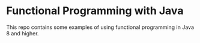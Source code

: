 # Functional Programming with Java
This repo contains some examples of using functional programming
in Java 8 and higher.
